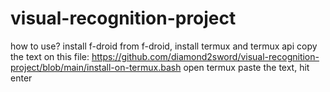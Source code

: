 # visual-recognition-project
how to use?
install f-droid
from f-droid, install termux and termux api
copy the text on this file: https://github.com/diamond2sword/visual-recognition-project/blob/main/install-on-termux.bash
open termux
paste the text, hit enter
